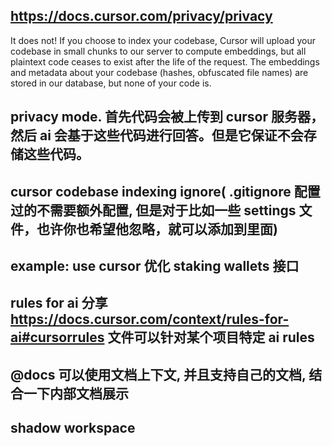 

## https://docs.cursor.com/privacy/privacy
It does not! If you choose to index your codebase, Cursor will upload your codebase in small chunks to our server to compute embeddings, but all plaintext code ceases to exist after the life of the request.
The embeddings and metadata about your codebase (hashes, obfuscated file names) are stored in our database, but none of your code is.
## privacy mode. 首先代码会被上传到 cursor 服务器，然后 ai 会基于这些代码进行回答。但是它保证不会存储这些代码。
## cursor codebase indexing ignore( .gitignore 配置过的不需要额外配置, 但是对于比如一些 settings 文件，也许你也希望他忽略，就可以添加到里面)



## example: use cursor 优化 staking wallets 接口

## rules for ai 分享 https://docs.cursor.com/context/rules-for-ai#cursorrules 文件可以针对某个项目特定 ai rules


## @docs 可以使用文档上下文, 并且支持自己的文档, 结合一下内部文档展示

## shadow workspace